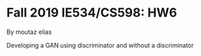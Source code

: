 # Fall 2019 IE534/CS598:  HW6

By moutaz elias

Developing a GAN using discriminator and without a discriminator
